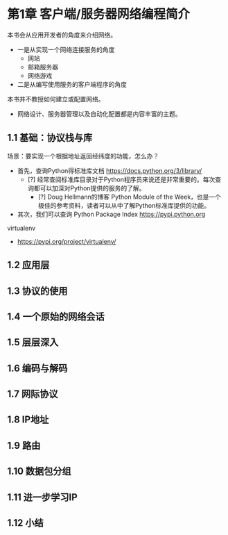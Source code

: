 
# 第1章 客户端/服务器网络编程简介

本书会从应用开发者的角度来介绍网络。
- 一是从实现一个网络连接服务的角度
  - 网站
  - 邮箱服务器
  - 网络游戏
- 二是从编写使用服务的客户端程序的角度

本书并不教授如何建立或配置网络。
- 网络设计、服务器管理以及自动化配置都是内容丰富的主题。

## 1.1 基础：协议栈与库 

场景：要实现一个根据地址返回经纬度的功能，怎么办？
- 首先，查询Python得标准库文档 https://docs.python.org/3/library/
  - [?] 经常查阅标准库目录对于Python程序员来说还是非常重要的。每次查询都可以加深对Python提供的服务的了解。
    - [?] Doug Hellmann的博客 Python Module of the Week，也是一个极佳的参考资料，读者可以从中了解Python标准库提供的功能。
- 其次，我们可以查询 Python Package Index https://pypi.python.org

virtualenv
- https://pypi.org/project/virtualenv/



## 1.2 应用层
## 1.3 协议的使用
## 1.4 一个原始的网络会话
## 1.5 层层深入
## 1.6 编码与解码
## 1.7 网际协议
## 1.8 IP地址
## 1.9 路由
## 1.10 数据包分组
## 1.11 进一步学习IP
## 1.12 小结










